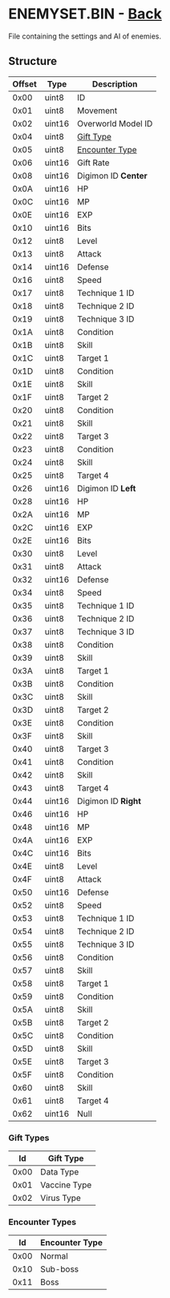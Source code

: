 # ENEMYSET.BIN - [Back](home.md)

File containing the settings and AI of enemies.

## Structure

| Offset | Type | Description |
|--------|------|-------------|
| 0x00   | uint8 | ID
| 0x01   | uint8 | Movement
| 0x02   | uint16 | Overworld Model ID
| 0x04   | uint8 | [Gift Type](#gift-types)
| 0x05   | uint8 | [Encounter Type](#encounter-types)
| 0x06   | uint16 | Gift Rate
| 0x08   | uint16 | Digimon ID **Center**
| 0x0A   | uint16 | HP
| 0x0C   | uint16 | MP
| 0x0E   | uint16 | EXP
| 0x10   | uint16 | Bits
| 0x12   | uint8 | Level
| 0x13   | uint8 | Attack
| 0x14   | uint16 | Defense
| 0x16   | uint8 | Speed
| 0x17   | uint8 | Technique 1 ID
| 0x18   | uint8 | Technique 2 ID
| 0x19   | uint8 | Technique 3 ID
| 0x1A   | uint8 | Condition
| 0x1B   | uint8 | Skill
| 0x1C   | uint8 | Target 1
| 0x1D   | uint8 | Condition
| 0x1E   | uint8 | Skill
| 0x1F   | uint8 | Target 2
| 0x20   | uint8 | Condition
| 0x21   | uint8 | Skill
| 0x22   | uint8 | Target 3
| 0x23   | uint8 | Condition
| 0x24   | uint8 | Skill
| 0x25   | uint8 | Target 4
| 0x26   | uint16 | Digimon ID **Left**
| 0x28   | uint16 | HP
| 0x2A   | uint16 | MP
| 0x2C   | uint16 | EXP
| 0x2E   | uint16 | Bits
| 0x30   | uint8 | Level
| 0x31   | uint8 | Attack
| 0x32   | uint16 | Defense
| 0x34   | uint8 | Speed
| 0x35   | uint8 | Technique 1 ID
| 0x36   | uint8 | Technique 2 ID
| 0x37   | uint8 | Technique 3 ID
| 0x38   | uint8 | Condition
| 0x39   | uint8 | Skill
| 0x3A   | uint8 | Target 1
| 0x3B   | uint8 | Condition
| 0x3C   | uint8 | Skill
| 0x3D   | uint8 | Target 2
| 0x3E   | uint8 | Condition
| 0x3F   | uint8 | Skill
| 0x40   | uint8 | Target 3
| 0x41   | uint8 | Condition
| 0x42   | uint8 | Skill
| 0x43   | uint8 | Target 4
| 0x44   | uint16 | Digimon ID **Right**
| 0x46   | uint16 | HP
| 0x48   | uint16 | MP
| 0x4A   | uint16 | EXP
| 0x4C   | uint16 | Bits
| 0x4E   | uint8 | Level
| 0x4F   | uint8 | Attack
| 0x50   | uint16 | Defense
| 0x52   | uint8 | Speed
| 0x53   | uint8 | Technique 1 ID
| 0x54   | uint8 | Technique 2 ID
| 0x55   | uint8 | Technique 3 ID
| 0x56   | uint8 | Condition
| 0x57   | uint8 | Skill
| 0x58   | uint8 | Target 1
| 0x59   | uint8 | Condition
| 0x5A   | uint8 | Skill
| 0x5B   | uint8 | Target 2
| 0x5C   | uint8 | Condition
| 0x5D   | uint8 | Skill
| 0x5E   | uint8 | Target 3
| 0x5F   | uint8 | Condition
| 0x60   | uint8 | Skill
| 0x61   | uint8 | Target 4
| 0x62   | uint16 | Null

### Gift Types

| Id   | Gift Type |
|------|------------|
| 0x00 | Data Type   
| 0x01 | Vaccine Type
| 0x02 | Virus Type

### Encounter Types

| Id   | Encounter Type |
|------|------------|
| 0x00 | Normal   
| 0x10 | Sub-boss
| 0x11 | Boss
